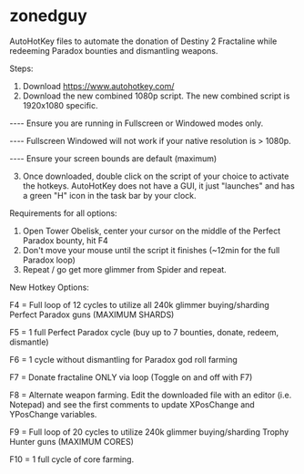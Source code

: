 # zonedguy

AutoHotKey files to automate the donation of Destiny 2 Fractaline while redeeming Paradox bounties and dismantling weapons.

Steps:
1) Download https://www.autohotkey.com/
2) Download the new combined 1080p script. The new combined script is 1920x1080 specific.

---- Ensure you are running in Fullscreen or Windowed modes only.

---- Fullscreen Windowed will not work if your native resolution is > 1080p.

---- Ensure your screen bounds are default (maximum)

3) Once downloaded, double click on the script of your choice to activate the hotkeys. AutoHotKey does not have a GUI, it just "launches" and has a green "H" icon in the task bar by your clock.

Requirements for all options:
1) Open Tower Obelisk, center your cursor on the middle of the Perfect Paradox bounty, hit F4
2) Don't move your mouse until the script it finishes (~12min for the full Paradox loop)
3) Repeat / go get more glimmer from Spider and repeat.

New Hotkey Options:

F4 = Full loop of 12 cycles to utilize all 240k glimmer buying/sharding Perfect Paradox guns (MAXIMUM SHARDS)

F5 = 1 full Perfect Paradox cycle (buy up to 7 bounties, donate, redeem, dismantle)

F6 = 1 cycle without dismantling for Paradox god roll farming

F7 = Donate fractaline ONLY via loop (Toggle on and off with F7)

F8 = Alternate weapon farming. Edit the downloaded file with an editor (i.e. Notepad) and see the first comments to update XPosChange and YPosChange variables.

F9 = Full loop of 20 cycles to utilize 240k glimmer buying/sharding Trophy Hunter guns (MAXIMUM CORES)

F10 = 1 full cycle of core farming.

